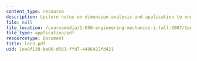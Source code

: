 ```yaml
---
content_type: resource
description: Lecture notes on dimension analysis and application to engineering structures.
file: null
file_location: /coursemedia/1-050-engineering-mechanics-i-fall-2007/1ee8f138ba06d561ffd74486422fd421_lec3.pdf
file_type: application/pdf
resourcetype: Document
title: lec3.pdf
uid: 1ee8f138-ba06-d561-ffd7-4486422fd421
---
```

